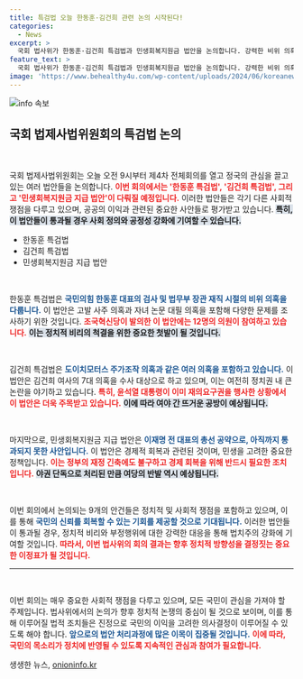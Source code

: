 ```yaml
---
title: 특검법 오늘 한동훈·김건희 관련 논의 시작된다!
categories:
  - News
excerpt: >
  국회 법사위가 한동훈·김건희 특검법과 민생회복지원금 법안을 논의합니다. 강력한 비위 의혹이 쏟아지는 가운데, 여야의 격돌이 예고된 상황! 클릭해 자세한 소식 알아보세요!
feature_text: >
  국회 법사위가 한동훈·김건희 특검법과 민생회복지원금 법안을 논의합니다. 강력한 비위 의혹이 쏟아지는 가운데, 여야의 격돌이 예고된 상황! 클릭해 자세한 소식 알아보세요!
image: 'https://www.behealthy4u.com/wp-content/uploads/2024/06/koreanews.jpg'
---
```


<p><img src="https://www.behealthy4u.com/wp-content/uploads/2024/06/koreanews.jpg" alt="info 속보" /></p>

<h2 data-ke-size="size26">국회 법제사법위원회의 특검법 논의</h2>

<p data-ke-size="size16">&nbsp;</p>

<p>국회 법제사법위원회는 오늘 오전 9시부터 제4차 전체회의를 열고 정국의 관심을 끌고 있는 여러 법안들을 논의합니다. <b><span style="color: #ee2323;">이번 회의에서는 '한동훈 특검법', '김건희 특검법', 그리고 '민생회복지원금 지급 법안'이 다뤄질 예정입니다.</span></b> 이러한 법안들은 각기 다른 사회적 쟁점을 다루고 있으며, 공공의 이익과 관련된 중요한 사안들로 평가받고 있습니다. <b><span style="background-color: #21538527;">특히, 이 법안들이 통과될 경우 사회 정의와 공정성 강화에 기여할 수 있습니다.</span></b> </p>

<ul>
<li>한동훈 특검법</li>
<li>김건희 특검법</li>
<li>민생회복지원금 지급 법안</li>
</ul>

<p data-ke-size="size16">&nbsp;</p>

<p>한동훈 특검법은 <b><span style="color: #1a5490;">국민의힘 한동훈 대표의 검사 및 법무부 장관 재직 시절의 비위 의혹을 다룹니다.</span></b> 이 법안은 고발 사주 의혹과 자녀 논문 대필 의혹을 포함해 다양한 문제를 조사하기 위한 것입니다. <b><span style="color: #ee2323;">조국혁신당이 발의한 이 법안에는 12명의 의원이 참여하고 있습니다.</span></b> <b><span style="background-color: #21538527;">이는 정치적 비리의 척결을 위한 중요한 첫발이 될 것입니다.</span></b> </p>

<p data-ke-size="size16">&nbsp;</p>

<p>김건희 특검법은 <b><span style="color: #1a5490;">도이치모터스 주가조작 의혹과 같은 여러 의혹을 포함하고 있습니다.</span></b> 이 법안은 김건희 여사의 7대 의혹을 수사 대상으로 하고 있으며, 이는 여전히 정치권 내 큰 논란을 야기하고 있습니다. <b><span style="color: #ee2323;">특히, 윤석열 대통령이 이미 재의요구권을 행사한 상황에서 이 법안은 더욱 주목받고 있습니다.</span></b> <b><span style="background-color: #21538527;">이에 따라 여야 간 뜨거운 공방이 예상됩니다.</span></b> </p>

<p data-ke-size="size16">&nbsp;</p>

<p>마지막으로, 민생회복지원금 지급 법안은 <b><span style="color: #1a5490;">이재명 전 대표의 총선 공약으로, 아직까지 통과되지 못한 사안입니다.</span></b> 이 법안은 경제적 회복과 관련된 것이며, 민생을 고려한 중요한 정책입니다. <b><span style="color: #ee2323;">이는 정부의 재정 긴축에도 불구하고 경제 회복을 위해 반드시 필요한 조치입니다.</span></b> <b><span style="background-color: #21538527;">야권 단독으로 처리된 만큼 여당의 반발 역시 예상됩니다.</span></b> </p>

<p data-ke-size="size16">&nbsp;</p>

<p>이번 회의에서 논의되는 9개의 안건들은 정치적 및 사회적 쟁점을 포함하고 있으며, 이를 통해 <b><span style="color: #1a5490;">국민의 신뢰를 회복할 수 있는 기회를 제공할 것으로 기대됩니다.</span></b> 이러한 법안들이 통과될 경우, 정치적 비리와 부정행위에 대한 강력한 대응을 통해 법치주의 강화에 기여할 것입니다. <b><span style="color: #ee2323;">따라서, 이번 법사위의 회의 결과는 향후 정치적 방향성을 결정짓는 중요한 이정표가 될 것입니다.</span></b></p>

<hr>

<p data-ke-size="size16">&nbsp;</p>

<p>이번 회의는 매우 중요한 사회적 쟁점을 다루고 있으며, 모든 국민이 관심을 가져야 할 주제입니다. 법사위에서의 논의가 향후 정치적 논쟁의 중심이 될 것으로 보이며, 이를 통해 이루어질 법적 조치들은 진정으로 국민의 이익을 고려한 의사결정이 이루어질 수 있도록 해야 합니다. <b><span style="color: #1a5490;">앞으로의 법안 처리과정에 많은 이목이 집중될 것입니다.</span></b> <b><span style="color: #ee2323;">이에 따라, 국민의 목소리가 정치에 반영될 수 있도록 지속적인 관심과 참여가 필요합니다.</span></b> </p>
생생한 뉴스, <a href="https://onioninfo.kr" rel="dofollow">onioninfo.kr</a>


